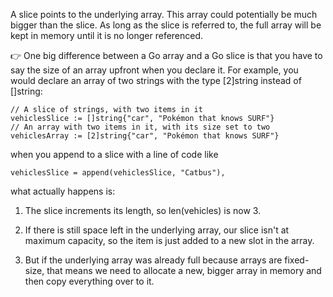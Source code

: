 A slice points to the underlying array. This array could potentially be much bigger than the slice. As long as the slice is referred to, the full array will be kept in memory until it is no longer referenced.

👉 One big difference between a Go array and a Go slice is that you have to say the size of an array upfront when you declare it. For example, you would declare an array of two strings with the type [2]string instead of []string:

```golang
// A slice of strings, with two items in it
vehiclesSlice := []string{"car", "Pokémon that knows SURF"}
// An array with two items in it, with its size set to two
vehiclesArray := [2]string{"car", "Pokémon that knows SURF"}
```

when you append to a slice with a line of code like 
```
vehiclesSlice = append(vehiclesSlice, "Catbus"), 
```
what actually happens is:

1. The slice increments its length, so len(vehicles) is now 3.
   
2. If there is still space left in the underlying array, our slice isn't at maximum capacity, so the item is just added to a new slot in the array.

3. But if the underlying array was already full because arrays are fixed-size, that means we need to allocate a new, bigger array in memory and then copy everything over to it.

